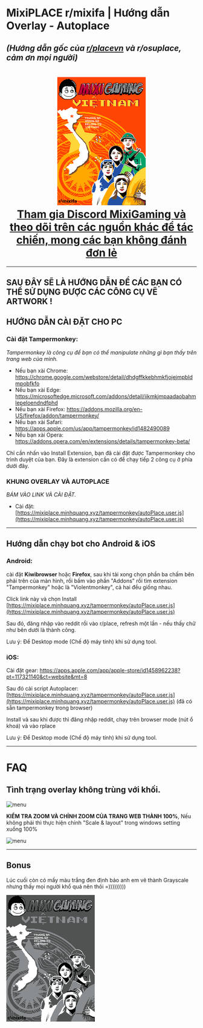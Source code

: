 # MixiPLACE r/mixifa | Hướng dẫn Overlay - Autoplace 
*(Hướng dẫn gốc của [r/placevn](https://discord.gg/r-placevietnam-960076480916901948) và r/osuplace, cảm ơn mọi người)*
-------
<h1 align="center">
  <img src="./MIXIFINAL-quangminhnd.png" alt="r/place vietnam">
<br>
  <a href="https://discord.gg/r-placevietnam-960076480916901948">Tham gia Discord MixiGaming và theo dõi trên các nguồn khác để tác chiến, mong các bạn không đánh đơn lẻ</a>
</h1>

---------
## SAU ĐÂY SẼ LÀ HƯỚNG DẪN ĐỂ CÁC BẠN CÓ THỂ SỬ DỤNG ĐƯỢC CÁC CÔNG CỤ VẼ ARTWORK !

## HƯỚNG DẪN CÀI ĐẶT CHO PC

### Cài đặt Tampermonkey: 
*Tampermonkey là công cụ để bạn có thể manipulate những gì bạn thấy trên trang web của mình.*

- Nếu bạn xài Chrome: https://chrome.google.com/webstore/detail/dhdgffkkebhmkfjojejmpbldmpobfkfo
- Nếu bạn xài Edge: https://microsoftedge.microsoft.com/addons/detail/iikmkjmpaadaobahmlepeloendndfphd
- Nếu bạn xài Firefox: https://addons.mozilla.org/en-US/firefox/addon/tampermonkey/
- Nếu bạn xài Safari: https://apps.apple.com/us/app/tampermonkey/id1482490089
- Nếu bạn xài Opera: https://addons.opera.com/en/extensions/details/tampermonkey-beta/

Chỉ cần nhấn vào Install Extension, bạn đã cài đặt được Tampermonkey cho trình duyệt của bạn. Đây là extension cần có để chạy tiếp 2 công cụ ở phía dưới đây. 
### KHUNG OVERLAY VÀ AUTOPLACE

*BÁM VÀO LINK VÀ CÀI ĐẶT.*
- Cài đặt: [https://mixiplace.minhquang.xyz/tampermonkey/autoPlace.user.js](https://mixiplace.minhquang.xyz/tampermonkey/autoPlace.user.js)

----------

## Hướng dẫn chạy bot cho Android & iOS

### Android:
cài đặt **Kiwibrowser** hoặc **Firefox**, sau khi tải xong chọn phần ba chấm bên phải trên của màn hình, rồi bấm vào phần "Addons" rồi tìm extension "Tampermonkey" hoặc là "Violentmonkey", cả hai đều giống nhau.

Click link này và chọn Install
[https://mixiplace.minhquang.xyz/tampermonkey/autoPlace.user.js](https://mixiplace.minhquang.xyz/tampermonkey/autoPlace.user.js)

Sau đó, đăng nhập vào reddit rồi vào r/place, refresh một lần - nếu thấy chữ như bên dưới là thành công.

Lưu ý: Để Desktop mode (Chế độ máy tính) khi sử dụng tool.

### iOS:
Cài đặt gear: https://apps.apple.com/app/apple-store/id1458962238?pt=117321140&ct=website&mt=8

Sau đó cài script Autoplacer: [https://mixiplace.minhquang.xyz/tampermonkey/autoPlace.user.js](https://mixiplace.minhquang.xyz/tampermonkey/autoPlace.user.js) (đã có sẵn tampermonkey trong browser)

Install và sau khi được thì đăng nhập reddit, chạy trên browser mode (nút ổ khoá) và vào rplace

Lưu ý: Để Desktop mode (Chế độ máy tính) khi sử dụng tool.

-----------------

# FAQ

## Tình trạng overlay không trùng với khối.
![menu](https://media.discordapp.net/attachments/1131429845683937450/1131899383089217616/image.png?width=860&height=678)

**KIỂM TRA ZOOM VÀ CHỈNH ZOOM CỦA TRANG WEB THÀNH 100%**, Nếu không phải thì thực hiện chỉnh "Scale & layout" trong windows setting xuống 100%

![menu](https://media.discordapp.net/attachments/1131429845683937450/1131899948749836298/image.png?width=1286&height=682)

----------------
## Bonus
Lúc cuối còn có mấy màu trắng đen định bảo anh em vẽ thành Grayscale nhưng thấy mọi người khổ quá nên thôi =)))))))))

![grayscale](MIXIFINAL-quangminhnd-Grayscale.png)



